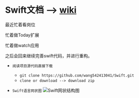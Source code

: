 # Swift文档 --> [wiki](https://github.com/wang542413041/WangSwift/wiki)<br/>

最近忙着看岗位

忙着做Today扩展

忙着做watch应用

之后会回来继续完善swift代码，并进行重构。

* `阅读项目源代码直接下载`
    * ```git clone https://github.com/wang542413041/Swift.git```
    * ```clone or download --> download zip```

* `Swift语言网状图`
    ![Swift网状结构图](https://github.com/wang542413041/picturesFactory/blob/master/Swift%E5%9F%BA%E6%9C%AC%E8%AF%AD%E6%B3%95%E6%80%9D%E7%BB%B4%E5%AF%BC%E5%9B%BE.png?raw=true)

